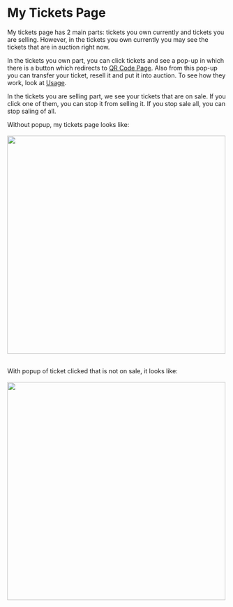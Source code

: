# My Tickets Page
My tickets page has 2 main parts: tickets you own currently and tickets you are selling. However, in the tickets you own currently you may see the tickets that are in auction right now. 

In the tickets you own part, you can click tickets and see a pop-up in which there is a button which redirects to [QR Code Page](/Pages/Subpages/qrcodepage.md). Also from this pop-up you can transfer your ticket, resell it and put it into auction. To see how they work, look at [Usage](/Usage).

In the tickets you are selling part, we see your tickets that are on sale. If you click one of them, you can stop it from selling it. If you stop sale all, you can stop saling of all.

Without popup, my tickets page looks like:
<br><br/>
<img src="https://raw.githubusercontent.com/sadigulbey/tickript.github.io/main/static/pages/mytickets.png" style="height:500px;"></img>
<br/><br/>

With popup of ticket clicked that is not on sale, it looks like:
<br /><br/>
<img src="https://raw.githubusercontent.com/sadigulbey/tickript.github.io/main/static/pages/mytickets_popup.png" style="height:500px;"></img>

